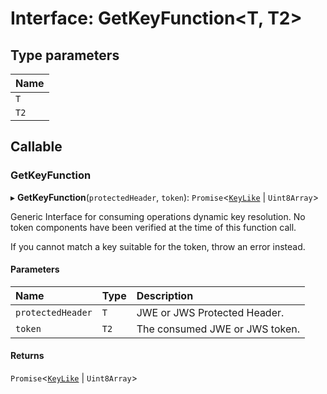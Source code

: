 # Interface: GetKeyFunction<T, T2\>

## Type parameters

| Name |
| :------ |
| `T` |
| `T2` |

## Callable

### GetKeyFunction

▸ **GetKeyFunction**(`protectedHeader`, `token`): `Promise`<[`KeyLike`](../types/types.KeyLike.md) \| `Uint8Array`\>

Generic Interface for consuming operations dynamic key resolution.
No token components have been verified at the time of this function call.

If you cannot match a key suitable for the token, throw an error instead.

#### Parameters

| Name | Type | Description |
| :------ | :------ | :------ |
| `protectedHeader` | `T` | JWE or JWS Protected Header. |
| `token` | `T2` | The consumed JWE or JWS token. |

#### Returns

`Promise`<[`KeyLike`](../types/types.KeyLike.md) \| `Uint8Array`\>
